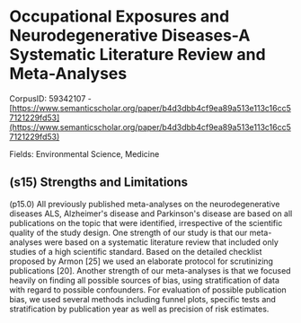 # Occupational Exposures and Neurodegenerative Diseases-A Systematic Literature Review and Meta-Analyses

CorpusID: 59342107 - [https://www.semanticscholar.org/paper/b4d3dbb4cf9ea89a513e113c16cc57121229fd53](https://www.semanticscholar.org/paper/b4d3dbb4cf9ea89a513e113c16cc57121229fd53)

Fields: Environmental Science, Medicine

## (s15) Strengths and Limitations
(p15.0) All previously published meta-analyses on the neurodegenerative diseases ALS, Alzheimer's disease and Parkinson's disease are based on all publications on the topic that were identified, irrespective of the scientific quality of the study design. One strength of our study is that our meta-analyses were based on a systematic literature review that included only studies of a high scientific standard. Based on the detailed checklist proposed by Armon [25] we used an elaborate protocol for scrutinizing publications [20]. Another strength of our meta-analyses is that we focused heavily on finding all possible sources of bias, using stratification of data with regard to possible confounders. For evaluation of possible publication bias, we used several methods including funnel plots, specific tests and stratification by publication year as well as precision of risk estimates.
